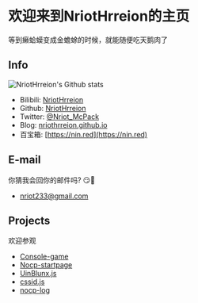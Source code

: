 # 欢迎来到NriotHrreion的主页

等到癞蛤蟆变成金蟾蜍的时候，就能随便吃天鹅肉了

## Info

![NriotHrreion's Github stats](https://github-readme-stats.vercel.app/api?username=NriotHrreion&show_icons=true)

- Bilibili: [NriotHrreion](https://space.bilibili.com/167995410)
- Github: [NriotHrreion](https://github.com/NriotHrreion)
- Twitter: [@Nriot_McPack](https://twitter.com/Nriot_McPack)
- Blog: [nriothrreion.github.io](https://nriothrreion.github.io)
- 百宝箱: [https://nin.red](https://nin.red)

## E-mail

你猜我会回你的邮件吗? 😏🤔
- [nriot233@gmail.com](mailto:nriot233@gmail.com)

## Projects

欢迎参观

- [Console-game](https://github.com/NriotHrreion/Console-game)
- [Nocp-startpage](https://github.com/NriotHrreion/Nocp-startpage)
- [UinBlunx.js](https://github.com/NriotHrreion/uinblunx.js)
- [cssid.js](https://github.com/NriotHrreion/cssid.js)
- [nocp-log](https://github.com/NriotHrreion/nocp-log)
